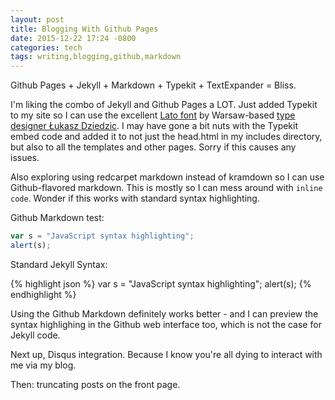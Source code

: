 ```yaml
---
layout: post
title: Blogging With Github Pages
date: 2015-12-22 17:24 -0800
categories: tech
tags: writing,blogging,github,markdown
---
```


Github Pages + Jekyll + Markdown + Typekit + TextExpander = Bliss. 

I'm liking the combo of Jekyll and Github Pages a LOT. Just added Typekit to my site so I can use the excellent [Lato font](http://www.latofonts.com/lato-free-fonts/) by Warsaw-based [type designer Łukasz Dziedzic](https://plus.google.com/106163021290874968147/posts). I may have gone a bit nuts with the Typekit embed code and added it to not just the head.html in my includes directory, but also to all the templates and other pages. Sorry if this causes any issues.

<!-- more -->

Also exploring using redcarpet markdown instead of kramdown so I can use Github-flavored markdown. This is mostly so I can mess around with `inline code`. Wonder if this works with standard syntax highlighting.

Github Markdown test:

```javascript
var s = "JavaScript syntax highlighting";
alert(s);
```
 
Standard Jekyll Syntax:

{% highlight json %}
var s = "JavaScript syntax highlighting";
alert(s);
{% endhighlight %}
 
Using the Github Markdown definitely works better - and I can preview the syntax highlighing in the Github web interface too, which is not the case for Jekyll code. 

Next up, Disqus integration. Because I know you're all dying to interact with me via my blog.

Then: truncating posts on the front page.
